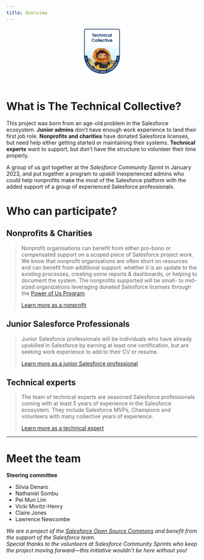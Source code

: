 ```yaml
---
title: Overview
---
```

<!-- LOGO (top-center) -->
<p align="center">
  <img src="assets/img/tclogo.png" alt="The Technical Collective logo"
       style="max-width: 100px; margin-bottom: 1.5rem;">
</p>

# What is The Technical Collective?

This project was born from an age-old problem in the Salesforce ecosystem. **Junior admins** don’t have enough work experience to land their first job role. **Nonprofits and charities** have donated Salesforce licenses, but need help either getting started or maintaining their systems. **Technical experts** want to support, but don’t have the structure to volunteer their time properly.

A group of us got together at the *Salesforce Community Sprint* in January 2023, and put together a program to upskill inexperienced admins who could help nonprofits make the most of the Salesforce platform with the added support of a group of experienced Salesforce professionals.

# Who can participate?

## **Nonprofits & Charities** 
> Nonprofit organisations can benefit from either pro-bono or compensated support on a scoped piece of Salesforce project work. We know that nonprofit organisations are often short on resources and can benefit from additional support: whether it is an update to the existing processes, creating some reports & dashboards, or helping to document the system. The nonprofits supported will be small- to mid-sized organizations leveraging donated Salesforce licenses through the [Power of Us Program](https://www.salesforce.com/company/power-of-us/).
> 
> [Learn more as a nonprofit](charity-nonprofit.md)
## **Junior Salesforce Professionals**
> Junior Salesforce professionals will be individuals who have already upskilled in Salesforce by earning at least one certification, but are seeking work experience to add to their CV or resume.
> 
> [Learn more as a junior Salesforce professional](junior-professional.md)
## **Technical experts** 
> The team of technical experts are seasoned Salesforce professionals coming with at least 5 years of experience in the Salesforce ecosystem. They include Salesforce MVPs, Champions and volunteers with many collective years of experience.
> 
> [Learn more as a technical expert](technical-expert.md)

---

# Meet the team

**Steering committee**

* Silvia Denaro  
* Nathaniel Sombu  
* Pei Mun Lim  
* Vicki Moritz-Henry  
* Claire Jones  
* Lawrence Newcombe  

*We are a project of the [Salesforce Open Source Commons](https://sfdo-community-sprints.github.io/) and benefit from the support of the Salesforce team.*<br/>
*Special thanks to the volunteers at Salesforce Community Sprints who keep the project moving forward—this initiative wouldn’t be here without you!*

